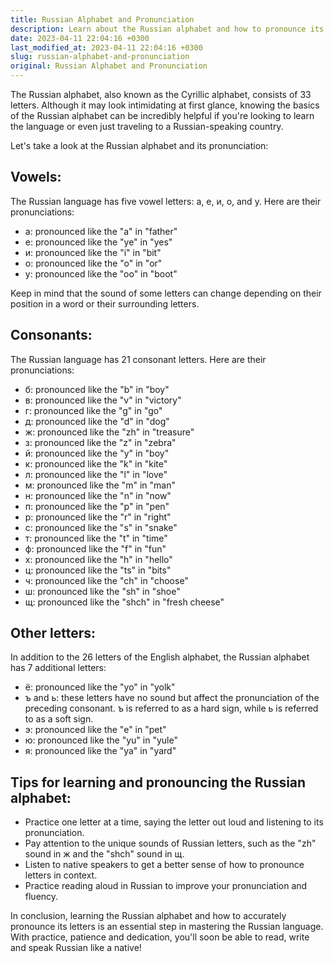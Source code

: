 ```yaml
---
title: Russian Alphabet and Pronunciation
description: Learn about the Russian alphabet and how to pronounce its letters accurately.
date: 2023-04-11 22:04:16 +0300
last_modified_at: 2023-04-11 22:04:16 +0300
slug: russian-alphabet-and-pronunciation
original: Russian Alphabet and Pronunciation
---
```

The Russian alphabet, also known as the Cyrillic alphabet, consists of 33 letters. Although it may look intimidating at first glance, knowing the basics of the Russian alphabet can be incredibly helpful if you're looking to learn the language or even just traveling to a Russian-speaking country.

Let's take a look at the Russian alphabet and its pronunciation:

## Vowels:

The Russian language has five vowel letters: а, е, и, о, and у. Here are their pronunciations:

- а: pronounced like the "a" in "father"
- е: pronounced like the "ye" in "yes"
- и: pronounced like the "i" in "bit"
- о: pronounced like the "o" in "or"
- у: pronounced like the "oo" in "boot"

Keep in mind that the sound of some letters can change depending on their position in a word or their surrounding letters.

## Consonants:

The Russian language has 21 consonant letters. Here are their pronunciations:

- б: pronounced like the "b" in "boy"
- в: pronounced like the "v" in "victory"
- г: pronounced like the "g" in "go"
- д: pronounced like the "d" in "dog"
- ж: pronounced like the "zh" in "treasure"
- з: pronounced like the "z" in "zebra"
- й: pronounced like the "y" in "boy"
- к: pronounced like the "k" in "kite"
- л: pronounced like the "l" in "love"
- м: pronounced like the "m" in "man"
- н: pronounced like the "n" in "now"
- п: pronounced like the "p" in "pen"
- р: pronounced like the "r" in "right"
- с: pronounced like the "s" in "snake"
- т: pronounced like the "t" in "time"
- ф: pronounced like the "f" in "fun"
- х: pronounced like the "h" in "hello"
- ц: pronounced like the "ts" in "bits"
- ч: pronounced like the "ch" in "choose"
- ш: pronounced like the "sh" in "shoe"
- щ: pronounced like the "shch" in "fresh cheese"

## Other letters:

In addition to the 26 letters of the English alphabet, the Russian alphabet has 7 additional letters:

- ё: pronounced like the "yo" in "yolk"
- ъ and ь: these letters have no sound but affect the pronunciation of the preceding consonant. ъ is referred to as a hard sign, while ь is referred to as a soft sign.
- э: pronounced like the "e" in "pet"
- ю: pronounced like the "yu" in "yule"
- я: pronounced like the "ya" in "yard"

## Tips for learning and pronouncing the Russian alphabet:

- Practice one letter at a time, saying the letter out loud and listening to its pronunciation.
- Pay attention to the unique sounds of Russian letters, such as the "zh" sound in ж and the "shch" sound in щ.
- Listen to native speakers to get a better sense of how to pronounce letters in context.
- Practice reading aloud in Russian to improve your pronunciation and fluency.

In conclusion, learning the Russian alphabet and how to accurately pronounce its letters is an essential step in mastering the Russian language. With practice, patience and dedication, you'll soon be able to read, write and speak Russian like a native!